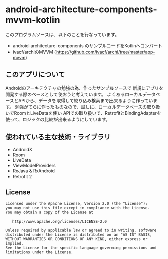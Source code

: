 # android-architecture-components-mvvm-kotlin

このプログラムソースは、以下のことを行なっています。
- android-architecture-components のサンプルコードをKotlinへコンバート
- ivacf/archiのMVVM (https://github.com/ivacf/archi/tree/master/app-mvvm)

## このアプリについて
Androidのアーキテクチャの勉強の為、作ったサンプルソースで
新規にアプリを開発する際のベースとして使おうと考えています。
よくあるローカルデータベースとAPIから、データを取得して絞り込み検索まで出来るように作っています。
勉強がてらに作ったものなので、試しに、ローカルデータベースの取り扱いでRoomとLiveDataを使い
APIでの取り扱いで、RetrofitとBindingAdapterを使って、ロジックの比較が出来るようにしています。


## 使われている主な技術・ライブラリ

- AndroidX
- Room
- LiveData
- ViewModelProviders
- RxJava & RxAndroid
- Retrofit 2

## License

```
Licensed under the Apache License, Version 2.0 (the "License");
you may not use this file except in compliance with the License.
You may obtain a copy of the License at

   http://www.apache.org/licenses/LICENSE-2.0

Unless required by applicable law or agreed to in writing, software
distributed under the License is distributed on an "AS IS" BASIS,
WITHOUT WARRANTIES OR CONDITIONS OF ANY KIND, either express or implied.
See the License for the specific language governing permissions and
limitations under the License.
```


